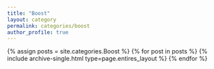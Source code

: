 ```yaml
---
title: "Boost"
layout: category
permalink: categories/boost
author_profile: true
---
```


{% assign posts = site.categories.Boost %}
{% for post in posts %} {% include archive-single.html type=page.entires_layout %} {% endfor %}